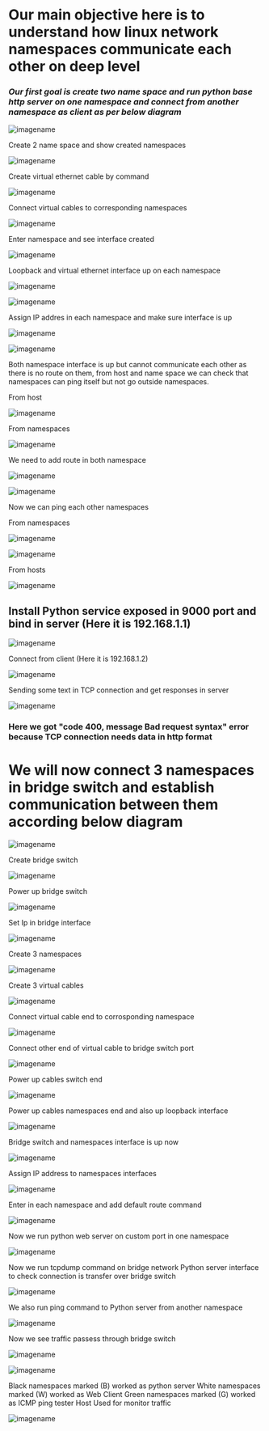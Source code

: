 # Our main objective here is to understand how linux network namespaces communicate each other on deep level

### _Our first goal is create two name space and run python base http server on one namespace and connect from another namespace as client as per below diagram_

![imagename](/image/diagram.JPG)

Create 2 name space and show created namespaces

![imagename](/image/1.JPG)

Create virtual ethernet cable by command

![imagename](/image/2.JPG)

Connect virtual cables to corresponding namespaces

![imagename](/image/3.JPG)

Enter namespace and see interface created

![imagename](/image/4.JPG)

Loopback and virtual ethernet interface up on each namespace

![imagename](/image/5.JPG)

![imagename](/image/6.JPG)

Assign IP addres in each namespace and make sure interface is up

![imagename](/image/7.JPG)

![imagename](/image/8.JPG)

Both namespace interface is up but cannot communicate each other as there is no route on them, from host and name space we can check that namespaces can ping itself but not go outside namespaces.

From host

![imagename](/image/9.JPG)

From namespaces

![imagename](/image/10.JPG)

We need to add route in both namespace

![imagename](/image/11.JPG)

![imagename](/image/12.JPG)

Now we can ping each other namespaces

From namespaces

![imagename](/image/14.JPG)

![imagename](/image/15.JPG)

From hosts

![imagename](/image/13.JPG)

## Install Python service exposed in 9000 port and bind in server (Here it is 192.168.1.1)

![imagename](/image/16.JPG)

Connect from client (Here it is 192.168.1.2)

![imagename](/image/17.JPG)

Sending some text in TCP connection and get responses in server

![imagename](/image/18.JPG)

### Here we got "code 400, message Bad request syntax" error because TCP connection needs data in http format

# We will now connect 3 namespaces in bridge switch and establish communication between them according below diagram

![imagename](/image/bridgeconnection.JPG)


Create bridge switch

![imagename](/image/19.JPG)

Power up bridge switch

![imagename](/image/20.JPG)

Set Ip in bridge interface

![imagename](/image/21.JPG)

Create 3 namespaces

![imagename](/image/23.JPG)

Create 3 virtual cables

![imagename](/image/24.JPG)

Connect virtual cable end to corrosponding namespace

![imagename](/image/25.JPG)

Connect other end of virtual cable to bridge switch port

![imagename](/image/26.JPG)

Power up cables switch end

![imagename](/image/27.JPG)

Power up cables namespaces end and also up loopback interface

![imagename](/image/28.JPG)

Bridge switch and namespaces interface is up now

![imagename](/image/29.JPG)

Assign IP address to namespaces interfaces

![imagename](/image/30.JPG)

Enter in each namespace and add default route command

![imagename](/image/31.JPG)

Now we run python web server on custom port in one namespace

![imagename](/image/32.JPG)

Now we run tcpdump command on bridge network Python server interface to check connection is transfer over bridge switch

![imagename](/image/33.JPG)

We also run ping command to Python server from another namespace

![imagename](/image/34.JPG)

Now we see traffic passess through bridge switch

![imagename](/image/35.JPG)

![imagename](/image/36.JPG)

Black namespaces marked (B) worked as python server
White namespaces marked (W) worked as Web Client
Green namespaces marked (G) worked as ICMP ping tester
Host Used for monitor traffic

![imagename](/image/37.JPG)

